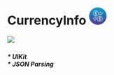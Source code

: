 # CurrencyInfo <img src="https://github.com/SezginCiftci/CurrencyInfo/blob/main/transaction-1024.png" width="40">

<img src="https://github.com/SezginCiftci/CurrencyInfo/blob/main/Currency.gif" width="250">

##### * UIKit <br/> * JSON Parsing 
